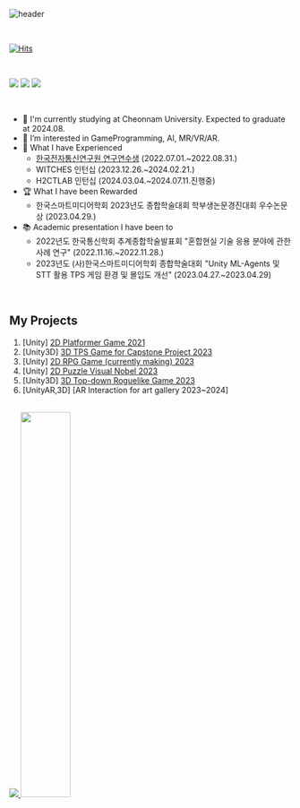 
<!--
**yujin17/yujin17** is a ✨ _special_ ✨ repository because its `README.md` (this file) appears on your GitHub profile.

Here are some ideas to get you started:

- 🔭 I’m currently working on ...
- 🌱 I’m currently learning ...
- 👯 I’m looking to collaborate on ...
- 🤔 I’m looking for help with ...
- 💬 Ask me about ...
- 📫 How to reach me: ...
- 😄 Pronouns: ...
- ⚡ Fun fact: ...
-->


![header](https://capsule-render.vercel.app/api?type=rounded&color=auto&section=header&height=200&text=Yujin%20Park%20🐈&fontSize=90&animation=twinkling&stroke=eeeeee&customColorList=0,1,3,4,6,8,9,10,11,12,13,14,15,16,17,18,19,21,24,27,28)

<br>

[![Hits](https://hits.seeyoufarm.com/api/count/incr/badge.svg?url=https%3A%2F%2Fgithub.com%2Fyujin17%2Fhit-counter&count_bg=%239FC8FF&title_bg=%23FFADAD&icon=unity.svg&icon_color=%23FFFFFF&title=hits&edge_flat=false)](https://hits.seeyoufarm.com)

<br>
<p align="left">
<img src="https://img.shields.io/badge/Unity-000000?style=flat-square&logo=Unity&logoColor=white"/>
<img src="https://img.shields.io/badge/c++-%2300599C.svg?style=flat-square&logo=c%2B%2B&logoColor=white"/>
<img src="https://img.shields.io/badge/c%23-%23239120.svg?style=flat-sqare&logo=c-sharp&logoColor=white"/>
</p>
  <br>

- 🔭 I'm currently studying at Cheonnam University. Expected to graduate at 2024.08.
- 🌱 I’m interested in GameProgramming, AI, MR/VR/AR.
- 🧸 What I have Experienced
  - [한국전자통신연구원 연구연수생](https://github.com/yujin17/Etri-ResearchTrainee) (2022.07.01.~2022.08.31.)
  - WITCHES 인턴십 (2023.12.26.~2024.02.21.)
  - H2CTLAB 인턴십 (2024.03.04.~2024.07.11.진행중)
- 🏆 What I have been Rewarded
  - 한국스마트미디어학회 2023년도 종합학술대회 학부생논문경진대회 우수논문상 (2023.04.29.)
- 📚 Academic presentation I have been to
  - 2022년도 한국통신학회 추계종합학술발표회 "혼합현실 기술 응용 분야에 관한 사례 연구" (2022.11.16.~2022.11.28.)
  - 2023년도 (사)한국스마트미디어학회 종합학술대회 "Unity ML-Agents 및 STT 활용 TPS 게임 환경 및 몰입도 개선" (2023.04.27.~2023.04.29)


<br>

## My Projects
1. [Unity] [2D Platformer Game 2021](https://github.com/yujin17/JoystickProj)
2. [Unity3D] [3D TPS Game for Capstone Project 2023](https://github.com/yujin17/yujin_Client_Game-design-using-machine-learning-and-speech-recognition)
3. [Unity] [2D RPG Game (currently making) 2023](https://github.com/BlueBell-Town/BlueBell-Town)
4. [Unity] [2D Puzzle Visual Nobel 2023](https://github.com/yujin2625/InteractionProgrammingFinalProj)
5. [Unity3D] [3D Top-down Roguelike Game 2023](https://github.com/BurstGameTeam/BGT_PracticeProject)
6. [UnityAR,3D] [AR Interaction for art gallery 2023~2024]

<br>
<a href="s">
  <img src="https://github-readme-stats.vercel.app/api/top-langs/?username=yujin2625&exclude_repo=yujin17.github.io&layout=compact&theme=dracula" />
</a>
<a href="s">
  <img src="https://github-readme-stats.vercel.app/api?username=yujin2625&theme=dracula&show_icons=true" width="42%" />
</a>
